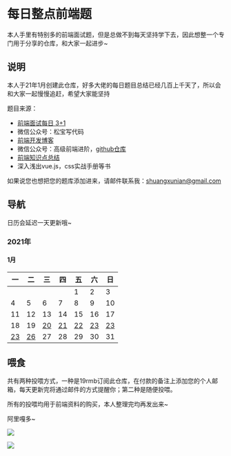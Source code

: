 # 每日整点前端题
本人手里有特别多的前端面试题，但是总做不到每天坚持学下去，因此想整一个专门用于分享的仓库，和大家一起进步~

## 说明
本人于21年1月创建此仓库，好多大佬的每日题目总结已经几百上千天了，所以会和大家一起慢慢追赶，希望大家能坚持

题目来源：
- [前端面试每日 3+1](https://github.com/haizlin/fe-interview)
- 微信公众号：松宝写代码
- [前端开发博客](https://github.com/kujian/frontendDaily)
- 微信公众号：高级前端进阶，[github仓库](https://github.com/Advanced-Frontend/Daily-Interview-Question)
- [前端知识点总结](https://github.com/huyaocode/webKnowledge)
- 深入浅出vue.js，css实战手册等书

如果说您也想把您的题库添加进来，请邮件联系我：shuangxunian@gmail.com

## 导航
日历会延迟一天更新哦~
### 2021年

#### 1月

| 一   | 二   | 三   | 四   | 五   | 六   | 日   |
| ---- | ---- | ---- | ---- | ---- | ---- | ---- |
|      |      |      |      | 1    | 2    | 3    |
| 4    | 5    | 6    | 7    | 8    | 9    | 10   |
| 11   | 12   | 13   | 14   | 15   | 16   | 17   |
| 18   | 19   | [20](https://github.com/YuelinWang/dailyCallFrontEndQuestions/blob/main/202101/20.md)   | [21](https://github.com/YuelinWang/dailyCallFrontEndQuestions/blob/main/202101/21.md)   | [22](https://github.com/YuelinWang/dailyCallFrontEndQuestions/blob/main/202101/22.md)   | [23](https://github.com/YuelinWang/dailyCallFrontEndQuestions/blob/main/202101/23.md)   | [23](https://github.com/YuelinWang/dailyCallFrontEndQuestions/blob/main/202101/24.md)   |
| [23](https://github.com/YuelinWang/dailyCallFrontEndQuestions/blob/main/202101/25.md)   | [26](https://github.com/YuelinWang/dailyCallFrontEndQuestions/blob/main/202101/26.md)   | 27   | 28   | 29   | 30   | 31   |






## 喂食
共有两种投喂方式，一种是19rmb订阅此仓库，在付款的备注上添加您的个人邮箱，每天更新完将通过邮件的方式提醒你；第二种是随便投喂。

所有的投喂均用于前端资料的购买，本人整理完均再发出来~

阿里嘎多~

![](https://api2.mubu.com/v3/document_image/c5e085fa-a457-46d0-9118-4e48512fa99b-3807603.jpg)

![](https://api2.mubu.com/v3/document_image/614329e0-2c48-44c0-82a4-45304072f439-3807603.jpg)

